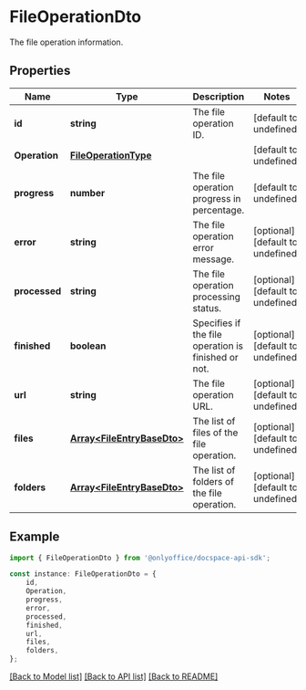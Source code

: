 # FileOperationDto

The file operation information.

## Properties

Name | Type | Description | Notes
------------ | ------------- | ------------- | -------------
**id** | **string** | The file operation ID. | [default to undefined]
**Operation** | [**FileOperationType**](FileOperationType.md) |  | [default to undefined]
**progress** | **number** | The file operation progress in percentage. | [default to undefined]
**error** | **string** | The file operation error message. | [optional] [default to undefined]
**processed** | **string** | The file operation processing status. | [optional] [default to undefined]
**finished** | **boolean** | Specifies if the file operation is finished or not. | [optional] [default to undefined]
**url** | **string** | The file operation URL. | [optional] [default to undefined]
**files** | [**Array&lt;FileEntryBaseDto&gt;**](FileEntryBaseDto.md) | The list of files of the file operation. | [optional] [default to undefined]
**folders** | [**Array&lt;FileEntryBaseDto&gt;**](FileEntryBaseDto.md) | The list of folders of the file operation. | [optional] [default to undefined]

## Example

```typescript
import { FileOperationDto } from '@onlyoffice/docspace-api-sdk';

const instance: FileOperationDto = {
    id,
    Operation,
    progress,
    error,
    processed,
    finished,
    url,
    files,
    folders,
};
```

[[Back to Model list]](../README.md#documentation-for-models) [[Back to API list]](../README.md#documentation-for-api-endpoints) [[Back to README]](../README.md)
